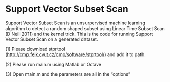 # Support Vector Subset Scan

Support Vector Subset Scan is an unsurpervised machine learning algorithm to detect a random shaped subset using Linear Time Subset Scan (D Neill 2011) and the kernel trick. This is the code for running Support Vector Subset Scan on a generated dataset.

(1)    Please download stprtool (http://cmp.felk.cvut.cz/cmp/software/stprtool/) and add it to path.

(2)    Please run main.m using Matlab or Octave

(3)    Open main.m and the parameters are all in the “options”
